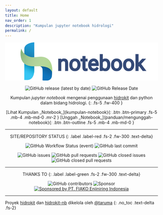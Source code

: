 ```yaml
---
layout: default
title: Home
nav_order: 1
description: "Kumpulan jupyter notebook hidrologi"
permalink: /
---
```

<div align="center">
    <img src="assets/images/hidrokit-nb-800x200.jpg" alt="Hidrokit Notebook Banner">
</div>

<div align="center" markdown="1">

![GitHub release (latest by date)](https://img.shields.io/github/v/release/hidrokit/notebook?logo=github)
![GitHub Release Date](https://img.shields.io/github/release-date/hidrokit/notebook)

Kumpulan _jupyter notebook_ mengenai penggunaan [hidrokit] dan python dalam bidang hidrologi. 
{: .fs-5 .fw-400 }
</div>

<div align="center" markdown="1">
[Lihat Kumpulan _Notebook_](kumpulan-notebook){: .btn .btn-primary .fs-5 .mb-4 .mb-md-0 .mr-2 }
[Unggah _Notebook_](panduan/mengunggah-notebook){: .btn .btn-outline .fs-5 .mb-4 .mb-md-0 }
</div>

---
<div align="center" markdown="1">
SITE/REPOSITORY STATUS
{: .label .label-red .fs-2 .fw-300 .text-delta}

![GitHub Workflow Status (event)](https://img.shields.io/github/workflow/status/hidrokit/notebook/Jekyll%20Build?event=push&logo=jekyll)
![GitHub last commit](https://img.shields.io/github/last-commit/hidrokit/notebook.svg)

![GitHub issues](https://img.shields.io/github/issues/hidrokit/notebook.svg)
![GitHub pull requests](https://img.shields.io/github/issues-pr/hidrokit/notebook.svg)
![GitHub closed issues](https://img.shields.io/github/issues-closed/hidrokit/notebook.svg)
![GitHub closed pull requests](https://img.shields.io/github/issues-pr-closed/hidrokit/notebook.svg)

</div>

---

<div align="center" markdown="1">
THANKS TO
{: .label .label-green .fs-2 .fw-300 .text-delta}

![GitHub contributors](https://img.shields.io/github/contributors/hidrokit/notebook.svg?label=kontributor)
![Sponsor](https://img.shields.io/badge/sponsored%20by-LKO-green.svg)
[![Sponsored by PT. FIAKO Enjiniring Indonesia](https://img.shields.io/badge/sponsored%20by-PT.%20FIAKO%20Enjiniring%20Indonesia-blue.svg)](http://www.fiako.co.id/)
</div>

---
Proyek [hidrokit] dan [hidrokit-nb] dikelola oleh [@taruma]
{: .no_toc .text-delta .fs-2}

<!-- LINK -->
[hidrokit]: https://github.com/hidrokit/hidrokit
[hidrokit-nb]: https://github.com/hidrokit/notebook
[@taruma]: https://github.com/taruma